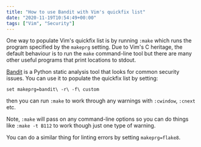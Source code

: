 ```yaml
---
title: "How to use Bandit with Vim's quickfix list"
date: "2020-11-19T10:54:49+00:00"
tags: ["Vim", "Security"]
---
```


One way to populate Vim's quickfix list is by running `:make` which runs the
program specified by the `makeprg` setting. Due to Vim's C heritage, the default
behaviour is to run the `make` command-line tool but there are many other useful
programs that print locations to stdout.

[Bandit](https://bandit.readthedocs.io/en/latest/) is a Python static analysis
tool that looks for common security issues. You can use it to populate the
quickfix list by setting:

```vim
set makeprg=bandit\ -r\ -f\ custom
```

then you can run `:make` to work through any warnings with `:cwindow`,
`:cnext` etc.

Note, `:make` will pass on any command-line options so you can do
things like `:make -t B112` to work though just one type of warning.

You can do a similar thing for linting errors by setting `makeprg=flake8`.
